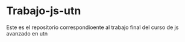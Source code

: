 # Trabajo-js-utn
Este es el repositorio correspondioente al trabajo final del curso de js avanzado en utn
